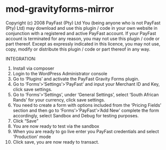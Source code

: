 # mod-gravityforms-mirror

Copyright (c) 2008 PayFast (Pty) Ltd
You (being anyone who is not PayFast (Pty) Ltd) may download and use this plugin / code in your own website in conjunction with a registered and active PayFast account. If your PayFast account is terminated for any reason, you may not use this plugin / code or part thereof.
Except as expressly indicated in this licence, you may not use, copy, modify or distribute this plugin / code or part thereof in any way.

INTEGRATION:
1. Install via composer
2. Login to the WordPress Administrator console
3. Go to ‘Plugins’ and activate the PayFast Gravity Forms plugin.
4. Go to ‘Forms’>’Settings’>’PayFast’ and input your Merchant ID and Key, click save settings.
5. Go to ‘Forms’>’Settings’, under ‘General Settings’, select ‘South African Rands’ for your currency, click save settings.
6. You need to create a form with options included from the ‘Pricing Fields’ section and then go to ‘Forms’>’PayFast’>’Add New’ complete the form accordingly, select Sandbox and Debug for testing purposes.
7. Click “Save”
8. You are now ready to test via the sandbox
9. When you are ready to go live enter you PayFast credentials and select 'Production' mode
10. Click save, you are now ready to transact.